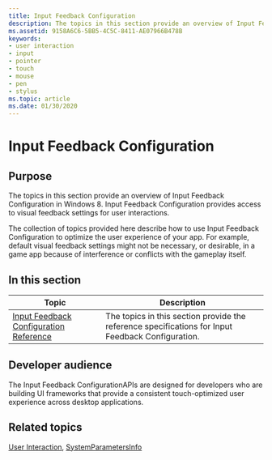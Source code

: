 ```yaml
---
title: Input Feedback Configuration
description: The topics in this section provide an overview of Input Feedback Configuration in Windows 8. Input Feedback Configuration provides access to visual feedback settings for user interactions.
ms.assetid: 9158A6C6-5BB5-4C5C-8411-AE07966B478B
keywords:
- user interaction
- input
- pointer
- touch
- mouse
- pen
- stylus
ms.topic: article
ms.date: 01/30/2020
---
```


# Input Feedback Configuration

## Purpose

The topics in this section provide an overview of Input Feedback Configuration in Windows 8. Input Feedback Configuration provides access to visual feedback settings for user interactions.

The collection of topics provided here describe how to use Input Feedback Configuration to optimize the user experience of your app. For example, default visual feedback settings might not be necessary, or desirable, in a game app because of interference or conflicts with the gameplay itself.

## In this section

| Topic | Description |
|---|---|
| [Input Feedback Configuration Reference](input-feedback-configuration-reference.md)<br/> | The topics in this section provide the reference specifications for Input Feedback Configuration.<br/> |

## Developer audience

The Input Feedback ConfigurationAPIs are designed for developers who are building UI frameworks that provide a consistent touch-optimized user experience across desktop applications.

## Related topics

[User Interaction](https://msdn.microsoft.com/library/windows/desktop/ff657750), [SystemParametersInfo](/win32/api/winuser/nf-winuser-systemparametersinfoa)

